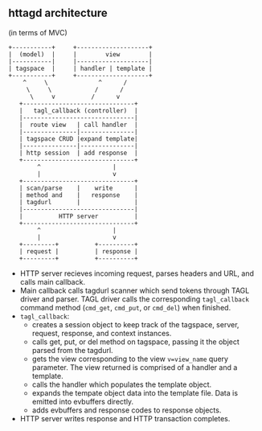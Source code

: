 httagd architecture
-------------------
 (in terms of MVC)

    +-----------+     +--------------------+
    |  (model)  |     |        view        |
    |-----------|     |--------------------|
    | tagspace  |     | handler | template |
    +-----------+     +--------------------+
        ^     \              ^      /
         \     \            /      /
          \     v          /      v
       +-------------------------------+
       |   tagl_callback (controller)  |
       |-------------------------------|
       |  route view   | call handler  |
       |---------------|---------------|
       | tagspace CRUD |expand template|
       |---------------|---------------|
       | http session  | add response  |
       +-------------------------------+
            ^                    |
            |                    v
       +-------------------------------+
       | scan/parse    |    write      |
       | method and    |   response    |
       | tagdurl       |               |
       |-------------------------------|
       |          HTTP server          |
       +-------------------------------+
            ^                    |
            |                    v
       +---------+          +----------+
       | request |          | response |
       +---------+          +----------+

*  HTTP server recieves incoming request, parses headers and URL,
   and calls main callback.
*  Main callback calls tagdurl scanner which send tokens through TAGL driver
   and parser.  TAGL driver calls the corresponding `tagl_callback` command
   method (`cmd_get`, `cmd_put`, or `cmd_del`) when finished.
* `tagl_callback`:
  * creates a session object to keep track of the tagspace, server,
    request, response, and context instances.
  * calls get, put, or del method on tagspace, passing it the object
    parsed from the tagdurl.
  * gets the view corresponding to the view `v=view_name`
    query parameter. The view returned is comprised of a handler and a template.
  * calls the handler which populates the template object.
  * expands the tempate object data into the template file.  Data is emitted into evbuffers directly.
  * adds evbuffers and response codes to response objects.
* HTTP server writes response and HTTP transaction completes.
